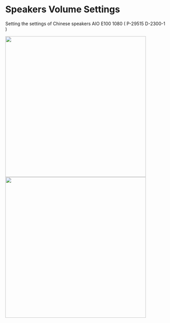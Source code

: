 # Speakers Volume Settings
Setting the settings of Chinese speakers AIO E100 1080 ( P-29515 D-2300-1 )

<img src="https://pp.userapi.com/c844724/v844724588/1b24d8/kc3ufEgFkGM.jpg" width="440" alt=""><img src="https://pp.userapi.com/c850120/v850120588/e5ad6/0WsWWXG_w8s.jpg" width="440" alt="">
